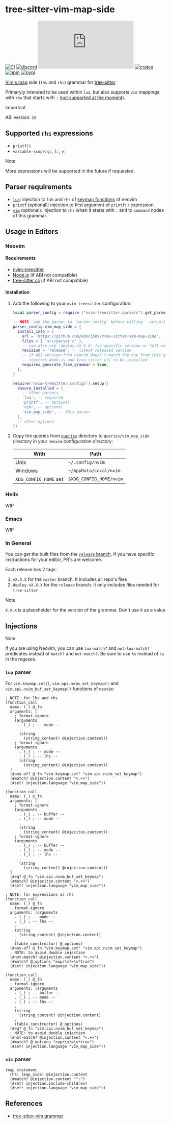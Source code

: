 # tree-sitter-vim-map-side

[![CI][ci]](https://github.com/Hdoc1509/tree-sitter-vim-map-side/actions/workflows/ci.yml)
[![discord][discord]](https://discord.gg/w7nTvsVJhm)
[![matrix][matrix]](https://matrix.to/#/#tree-sitter-chat:matrix.org)
[![crates][crates]](https://crates.io/crates/tree-sitter-vim-map-side)
[![npm][npm]](https://www.npmjs.com/package/tree-sitter-vim-map-side)
[![pypi][pypi]](https://pypi.org/project/tree-sitter-vim-map-side)

[Vim's map](https://vimhelp.org/map.txt.html#map.txt) side (`lhs` and `rhs`)
grammar for [tree-sitter](https://github.com/tree-sitter/tree-sitter).

Primaryly intended to be used within `lua`, but also supports `vim` mappings
with `rhs` that starts with `:` ([not supported at the moment][ts-vim-map-colon]).

> [!IMPORTANT]
> ABI version: `15`

## Supported `rhs` expressions

- `printf()`
- `variable-scope`: `g:`, `l:`, `v:`

> [!NOTE]
> More expressions will be supported in the future if requested.

## Parser requirements

- [`lua`][ts-lua]: injection to `lsh` and `rhs` of [keymap
  functions](#lua-parser) of neovim
- [`printf`][ts-printf] (optional): injection to first argument of `printf()`
  expression.
- [`vim`][ts-vim] (optional): injection to `rhs` when it starts with `:` and to
  `command` nodes of this grammar.

## Usage in Editors

### Neovim

#### Requirements

- [nvim-treesitter](https://github.com/nvim-treesitter/nvim-treesitter)
- [Node.js](https://nodejs.org/en/download/) (if ABI not compatible)
- [tree-sitter cli](https://github.com/tree-sitter/tree-sitter/tree/master/crates/cli)
  (if ABI not compatible)

#### Installation

1. Add the following to your `nvim-treesitter` configuration:

   ```lua
   local parser_config = require ("nvim-treesitter.parsers").get_parser_configs()

   -- NOTE: add the parser to `parser_config` before calling `.setup()`
   parser_config.vim_map_side = {
     install_info = {
       url = 'https://github.com/Hdoc1509/tree-sitter-vim-map-side',
       files = { 'src/parser.c' },
       -- can also use 'deploy-vX.X.X' for specific version or full commit hash
       revision = 'release', -- latest released version
       -- if ABI version from neovim doesn't match the one from this grammar
       -- requires Node.js and tree-sitter cli to be installed
       requires_generate_from_grammar = true,
     },
   }

   require('nvim-treesitter.configs').setup({
     ensure_installed = {
       -- other parsers
       'lua', -- required
       'printf', -- optional
       'vim', -- optional
       'vim_map_side', -- this parser
     },
     -- other options
   })
   ```

2. Copy the queries from [`queries`](./queries) directory to
   `queries/vim_map_side` directory in your `neovim` configuration directory:

   | With                  | Path                    |
   | --------------------- | ----------------------- |
   | Unix                  | `~/.config/nvim`        |
   | Windows               | `~/AppData/Local/nvim`  |
   | `XDG_CONFIG_HOME` set | `$XDG_CONFIG_HOME/nvim` |

### Helix

WIP

### Emacs

WIP

### In General

You can get the built files from the [`release` branch][release-branch]. If you
have specific instructions for your editor, PR's are welcome.

Each release has 2 tags:

1. `vX.X.X` for the `master` branch. It includes all repo's files
2. `deploy-vX.X.X` for the `release` branch. It only includes files needed for
   `tree-sitter`

> [!NOTE]
> `X.X.X` is a placeholder for the version of the grammar. Don't use it as a
> value

## Injections

> [!NOTE]
> If you are using Neovim, you can use `lua-match?` and `not-lua-match?`
> predicates instead of `match?` and `not-match?`.
> Be sure to use `%s` instead of `\s` in the regexes.

### `lua` parser

For `vim.keymap.set()`, `vim.api.nvim_set_keymap()` and
`vim.api.nvim_buf_set_keymap()` functions of `neovim`:

```query
; NOTE: for lhs and rhs
(function_call
  name: (_) @_fn
  arguments: [
    ; format-ignore
    (arguments
      . (_) ; -- mode --
      .
      (string
        (string_content) @injection.content))
    ; format-ignore
    (arguments
      . (_) ; -- mode --
      . (_) ; -- lhs --
      (string
        (string_content) @injection.content))
  ]
  (#any-of? @_fn "vim.keymap.set" "vim.api.nvim_set_keymap")
  (#match? @injection.content "<.+>")
  (#set! injection.language "vim_map_side"))

(function_call
  name: (_) @_fn
  arguments: [
    ; format-ignore
    (arguments
      . (_) ; -- buffer --
      . (_) ; -- mode --
      .
      (string
        (string_content) @injeciton.content))
    ; format-ignore
    (arguments
      . (_) ; -- buffer --
      . (_) ; -- mode --
      . (_) ; -- lhs --
      .
      (string
        (string_content) @injeciton.content))
  ]
  (#eq? @_fn "vim.api.nvim_buf_set_keymap")
  (#match? @injeciton.content "<.+>")
  (#set! injection.language "vim_map_side"))

; NOTE: for expressions as rhs
(function_call
  name: (_) @_fn
  ; format-ignore
  arguments: (arguments
    . (_) ; -- mode --
    . (_) ; -- lhs --
    .
    (string
      (string_content) @injection.content)
    .
    (table_constructor) @_options)
  (#any-of? @_fn "vim.keymap.set" "vim.api.nvim_set_keymap")
  ; NOTE: to avoid double injection
  (#not-match? @injection.content "<.+>")
  (#match? @_options "expr\s*=\s*true")
  (#set! injection.language "vim_map_side"))

(function_call
  name: (_) @_fn
  ; format-ignore
  arguments: (arguments
    . (_) ; -- buffer --
    . (_) ; -- mode --
    . (_) ; -- lhs --
    .
    (string
      (string_content) @injection.content)
    .
    (table_constructor) @_options)
  (#eq? @_fn "vim.api.nvim_buf_set_keymap")
  ; NOTE: to avoid double injection
  (#not-match? @injection.content "<.+>")
  (#match? @_options "expr\s*=\s*true")
  (#set! injection.language "vim_map_side"))
```

### `vim` parser

```query
(map_statement
  rhs: (map_side) @injection.content
  (#match? @injection.content "^:")
  (#set! injection.include-children)
  (#set! injection.language "vim_map_side"))
```

## References

- [tree-sitter-vim grammar][ts-vim]

[ci]: https://github.com/Hdoc1509/tree-sitter-vim-map-side/actions/workflows/ci.yml/badge.svg
[discord]: https://img.shields.io/discord/1063097320771698699?logo=discord&label=discord
[matrix]: https://img.shields.io/matrix/tree-sitter-chat%3Amatrix.org?logo=matrix&label=matrix
[crates]: https://img.shields.io/crates/v/tree-sitter-vim-map-side?logo=rust
[npm]: https://img.shields.io/npm/v/tree-sitter-vim-map-side?logo=npm
[pypi]: https://img.shields.io/pypi/v/tree-sitter-vim-map-side?logo=pypi&logoColor=ffd242
[ts-vim-map-colon]: https://github.com/tree-sitter-grammars/tree-sitter-vim/blob/3dd4747082d1b717b8978211c06ef7b6cd16125b/test/corpus/map.txt#L278-L281
[ts-lua]: https://github.com/tree-sitter-grammars/tree-sitter-lua
[ts-printf]: https://github.com/tree-sitter-grammars/tree-sitter-printf
[ts-vim]: https://github.com/tree-sitter-grammars/tree-sitter-vim
[release-branch]: https://github.com/Hdoc1509/tree-sitter-vim-map-side/tree/release
